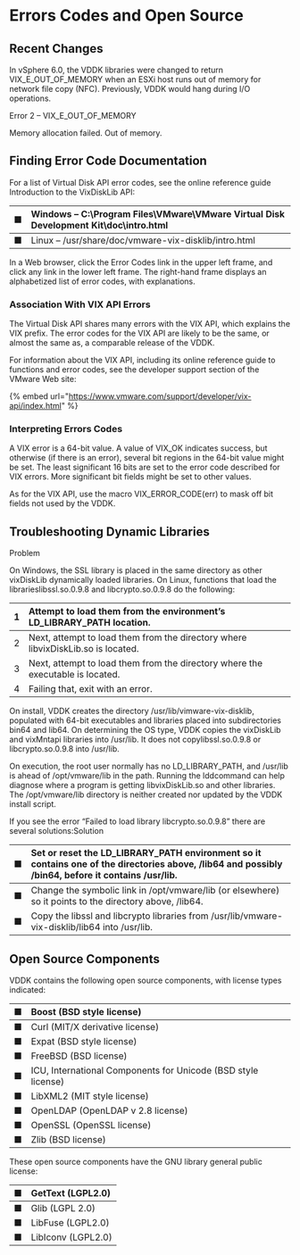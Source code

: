 # Errors Codes and Open Source

## Recent Changes

In vSphere 6.0, the VDDK libraries were changed to return VIX\_E\_OUT\_OF\_MEMORY when an ESXi host runs out of memory for network file copy \(NFC\). Previously, VDDK would hang during I/O operations.

Error 2 – VIX\_E\_OUT\_OF\_MEMORY

Memory allocation failed. Out of memory.

## Finding Error Code Documentation

For a list of Virtual Disk API error codes, see the online reference guide Introduction to the VixDiskLib API:

| ■ | Windows – C:\Program Files\VMware\VMware Virtual Disk Development Kit\doc\intro.html |
| :--- | :--- |
| ■ | Linux – /usr/share/doc/vmware-vix-disklib/intro.html |

In a Web browser, click the Error Codes link in the upper left frame, and click any link in the lower left frame. The right-hand frame displays an alphabetized list of error codes, with explanations.

### Association With VIX API Errors

The Virtual Disk API shares many errors with the VIX API, which explains the VIX prefix. The error codes for the VIX API are likely to be the same, or almost the same as, a comparable release of the VDDK.

For information about the VIX API, including its online reference guide to functions and error codes, see the developer support section of the VMware Web site:

{% embed url="https://www.vmware.com/support/developer/vix-api/index.html" %}

### Interpreting Errors Codes

A VIX error is a 64-bit value. A value of VIX\_OK indicates success, but otherwise \(if there is an error\), several bit regions in the 64-bit value might be set. The least significant 16 bits are set to the error code described for VIX errors. More significant bit fields might be set to other values.

As for the VIX API, use the macro VIX\_ERROR\_CODE\(err\) to mask off bit fields not used by the VDDK.

## Troubleshooting Dynamic Libraries

Problem

On Windows, the SSL library is placed in the same directory as other vixDiskLib dynamically loaded libraries. On Linux, functions that load the librarieslibssl.so.0.9.8 and libcrypto.so.0.9.8 do the following:

| 1 | Attempt to load them from the environment’s LD\_LIBRARY\_PATH location. |
| :--- | :--- |
| 2 | Next, attempt to load them from the directory where libvixDiskLib.so is located. |
| 3 | Next, attempt to load them from the directory where the executable is located. |
| 4 | Failing that, exit with an error. |

On install, VDDK creates the directory /usr/lib/vimware-vix-disklib, populated with 64-bit executables and libraries placed into subdirectories bin64 and lib64. On determining the OS type, VDDK copies the vixDiskLib and vixMntapi libraries into /usr/lib. It does not copylibssl.so.0.9.8 or libcrypto.so.0.9.8 into /usr/lib.

On execution, the root user normally has no LD\_LIBRARY\_PATH, and /usr/lib is ahead of /opt/vmware/lib in the path. Running the lddcommand can help diagnose where a program is getting libvixDiskLib.so and other libraries. The /opt/vmware/lib directory is neither created nor updated by the VDDK install script.

If you see the error “Failed to load library libcrypto.so.0.9.8” there are several solutions:Solution

| ■ | Set or reset the LD\_LIBRARY\_PATH environment so it contains one of the directories above, /lib64 and possibly /bin64, before it contains /usr/lib. |
| :--- | :--- |
| ■ | Change the symbolic link in /opt/vmware/lib \(or elsewhere\) so it points to the directory above, /lib64. |
| ■ | Copy the libssl and libcrypto libraries from /usr/lib/vmware-vix-disklib/lib64 into /usr/lib. |

## Open Source Components

VDDK contains the following open source components, with license types indicated:

| ■ | Boost \(BSD style license\) |
| :--- | :--- |
| ■ | Curl \(MIT/X derivative license\) |
| ■ | Expat \(BSD style license\) |
| ■ | FreeBSD \(BSD license\) |
| ■ | ICU, International Components for Unicode \(BSD style license\) |
| ■ | LibXML2 \(MIT style license\) |
| ■ | OpenLDAP \(OpenLDAP v 2.8 license\) |
| ■ | OpenSSL \(OpenSSL license\) |
| ■ | Zlib \(BSD license\) |

These open source components have the GNU library general public license:

| ■ | GetText \(LGPL2.0\) |
| :--- | :--- |
| ■ | Glib \(LGPL 2.0\) |
| ■ | LibFuse \(LGPL2.0\) |
| ■ | LibIconv \(LGPL2.0\) |

